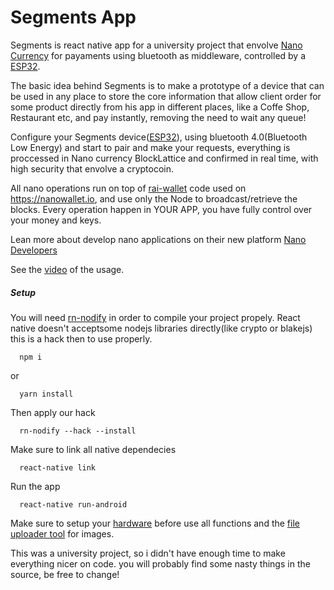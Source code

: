 # Segments App

Segments is react native app for a university project that envolve [Nano Currency](https://nano.org) for payaments using bluetooth as middleware, controlled by a [ESP32](https://github.com/AandersonL/Segments-ESP32).

The basic idea behind Segments is to make a prototype of a device that can be used in any place to store the core information that allow client order for some product directly from his app in different places, like a Coffe Shop, Restaurant etc, and pay instantly, removing the need to wait any queue!

Configure your Segments device([ESP32](https://github.com/AandersonL/Segments-ESP32)), using bluetooth 4.0(Bluetooth Low Energy) and start to pair and make your requests, everything is proccessed in Nano currency BlockLattice and confirmed in real time, with high security that envolve a cryptocoin.

All nano operations run on top of [rai-wallet](https://github.com/chriscohoat/rai-wallet) code used on https://nanowallet.io, and use only the Node to broadcast/retrieve the blocks. Every operation happen in YOUR APP, you have fully control over your money and keys.

Lean more about develop nano applications on their new platform [Nano Developers](https://developers.nano.org/)

See the [video](https://streamable.com/o0yyt) of the usage.

##### Setup


You will need [rn-nodify](https://github.com/tradle/rn-nodeify) in order to compile your project propely. React native doesn't acceptsome nodejs libraries directly(like crypto or blakejs) this is a hack then to use properly.

```
  npm i 
```
or
```
  yarn install
```

Then apply our hack
```
  rn-nodify --hack --install 
```

Make sure to link all native dependecies
```
  react-native link
```
Run the app
```
  react-native run-android
```

Make sure to setup your [hardware](https://github.com/AandersonL/Segments-ESP32) before use all functions and the [file uploader tool](https://github.com/AandersonL/Simple-File-Uploader) for images.

This was a university project, so i didn't have enough time to make everything nicer on code. you will probably find some nasty things in the source, be free to change!
